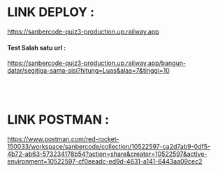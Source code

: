
# LINK DEPLOY : 
https://sanbercode-quiz3-production.up.railway.app

#### Test Salah satu url :
https://sanbercode-quiz3-production.up.railway.app/bangun-datar/segitiga-sama-sisi?hitung=Luas&alas=7&tinggi=10

</br>
</br>

# LINK POSTMAN : 
https://www.postman.com/red-rocket-150033/workspace/sanbercode/collection/10522597-ca2d7ab9-0df5-4b72-ab63-573234178b54?action=share&creator=10522597&active-environment=10522597-cf0eeadc-ed9d-4631-a141-6443aa09cec2